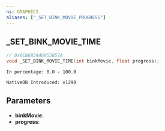 ```yaml
---
ns: GRAPHICS
aliases: ["_SET_BINK_MOVIE_PROGRESS"]
---
```

## _SET_BINK_MOVIE_TIME

```c
// 0x0CB6B3446855B57A
void _SET_BINK_MOVIE_TIME(int binkMovie, float progress);
```

```
In percentage: 0.0 - 100.0

NativeDB Introduced: v1290
```

## Parameters
* **binkMovie**:
* **progress**:
